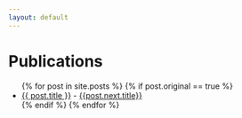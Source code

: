 ```yaml
---
layout: default
---
```

# Publications

<ul>
  {% for post in site.posts %}
    {% if post.original == true %}
    <li>
      <a href="{{ post.url }}">{{ post.title }}</a> - <a href="{{ post.next.url }}">{{post.next.title}}</a>    
    </li>
    {% endif %}
  {% endfor %}
</ul>
